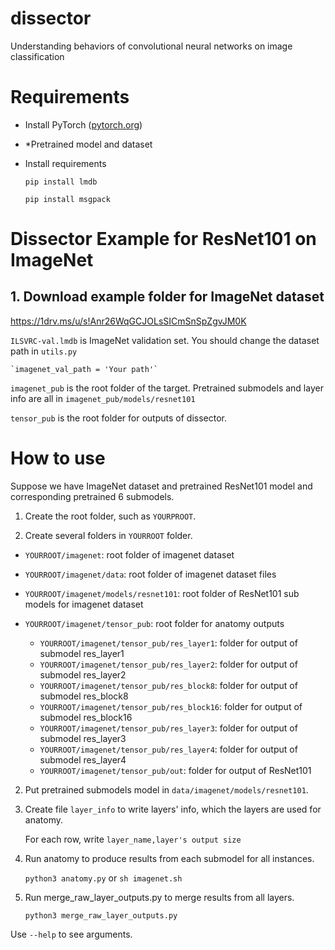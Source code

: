 # dissector

Understanding behaviors of convolutional neural networks on image classification

# Requirements

- Install PyTorch ([pytorch.org](http://pytorch.org))
- *Pretrained model and dataset
- Install requirements

    `pip install lmdb`

    `pip install msgpack`

# Dissector Example for ResNet101 on ImageNet

## 1. Download example folder for ImageNet dataset 

https://1drv.ms/u/s!Anr26WqGCJOLsSICmSnSpZgvJM0K

`ILSVRC-val.lmdb` is ImageNet validation set. You should change the dataset path in `utils.py` 

    `imagenet_val_path = 'Your path'`

`imagenet_pub` is the root folder of the target. Pretrained submodels and layer info are all in `imagenet_pub/models/resnet101`

`tensor_pub` is the root folder for outputs of dissector.

# How to use

Suppose we have ImageNet dataset and pretrained ResNet101 model and corresponding pretrained 6 submodels.

1. Create the root folder, such as `YOURPROOT`.

2. Create several folders in `YOURROOT` folder.

- `YOURROOT/imagenet`: root folder of imagenet dataset

- `YOURROOT/imagenet/data`: root folder of imagenet dataset files

- `YOURROOT/imagenet/models/resnet101`: root folder of ResNet101 sub models for imagenet dataset

- `YOURROOT/imagenet/tensor_pub`: root folder for anatomy outputs

    - `YOURROOT/imagenet/tensor_pub/res_layer1`: folder for output of submodel res_layer1
    - `YOURROOT/imagenet/tensor_pub/res_layer2`: folder for output of submodel res_layer2
    - `YOURROOT/imagenet/tensor_pub/res_block8`: folder for output of submodel res_block8
    - `YOURROOT/imagenet/tensor_pub/res_block16`: folder for output of submodel res_block16
    - `YOURROOT/imagenet/tensor_pub/res_layer3`: folder for output of submodel res_layer3
    - `YOURROOT/imagenet/tensor_pub/res_layer4`: folder for output of submodel res_layer4
    - `YOURROOT/imagenet/tensor_pub/out`: folder for output of ResNet101

2. Put pretrained submodels model in `data/imagenet/models/resnet101`.

3. Create file `layer_info` to write layers' info, which the layers are used for anatomy.

    For each row, write `layer_name,layer's output size`

4. Run anatomy to produce results from each submodel for all instances.

    `python3 anatomy.py` or `sh imagenet.sh`

5. Run merge_raw_layer_outputs.py to merge results from all layers.

    `python3 merge_raw_layer_outputs.py`

Use `--help` to see arguments.


